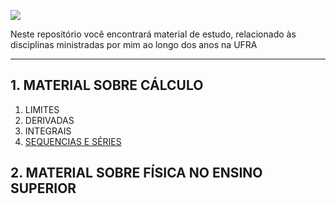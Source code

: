 ![](https://yt3.googleusercontent.com/1-FsfycjUtZT6Tjqh_EyD7Q7u5ao6mw6IWFWN4Vm95HSovrq0xkL93ejDC1hfL1AeqcBnQCb=w1707-fcrop64=1,00005a57ffffa5a8-k-c0xffffffff-no-nd-rj)

Neste repositório você encontrará material de estudo, relacionado às disciplinas ministradas por mim ao longo dos anos na UFRA

---
## 1. MATERIAL SOBRE CÁLCULO

1. LIMITES
2. DERIVADAS
3.  INTEGRAIS
4. [SEQUENCIAS E SÉRIES](https://github.com/walaceelias/sequences_series)

## 2. MATERIAL SOBRE FÍSICA NO ENSINO SUPERIOR
